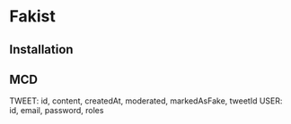 # Fakist

## Installation

## MCD

TWEET: id, content, createdAt, moderated, markedAsFake, tweetId
USER: id, email, password, roles

